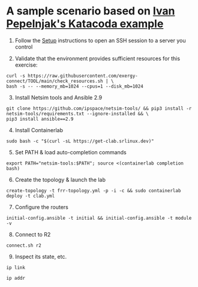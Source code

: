 # A sample scenario based on [Ivan Pepelnjak's Katacoda example](https://katacoda.com/ipspace/scenarios/netsim-containerlab-101)

1. Follow the [Setup](https://github.com/exergy-connect/TOOL/wiki/Setup) instructions to open an SSH session to a server you control

2. Validate that the environment provides sufficient resources for this exercise:
```
curl -s https://raw.githubusercontent.com/exergy-connect/TOOL/main/check_resources.sh | \
bash -s -- --memory_mb=1024 --cpus=1 --disk_mb=1024
```
3. Install Netsim tools and Ansible 2.9
```
git clone https://github.com/ipspace/netsim-tools/ && pip3 install -r netsim-tools/requirements.txt --ignore-installed && \
pip3 install ansible==2.9
```

4. Install Containerlab
```
sudo bash -c "$(curl -sL https://get-clab.srlinux.dev)"
```

5. Set PATH & load auto-completion commands
```
export PATH="netsim-tools:$PATH"; source <(containerlab completion bash)
```

6. Create the topology & launch the lab
```
create-topology -t frr-topology.yml -p -i -c && sudo containerlab deploy -t clab.yml
```

7. Configure the routers
```
initial-config.ansible -t initial && initial-config.ansible -t module -v
```

8. Connect to R2
```
connect.sh r2
```

9. Inspect its state, etc.
```
ip link
```
```
ip addr
```
